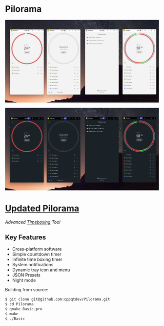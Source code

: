# Pilorama
![Pilorama-Light](https://github.com/cppqtdev/Pilorama/blob/main/start/pilorama-3.0.3/assets/Light.png)

![Pilorama-Dark](https://github.com/cppqtdev/Pilorama/blob/main/start/pilorama-3.0.3/assets/dark.png)


# <a href="#">Updated Pilorama</a>

*Advanced [Timeboxing](https://en.wikipedia.org/wiki/Timeboxing) Tool*

## Key Features
- Cross-platform software
- Simple countdown timer
- Infinite time boxing timer
- System notifications
- Dynamic tray icon and menu
- JSON Presets
- Night mode

Building from source:

    $ git clone git@github.com:cppqtdev/Pilorama.git
    $ cd Pilorama
    $ qmake Basic.pro 
    $ make
    $ ./Basic

